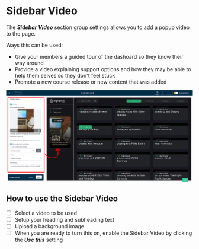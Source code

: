 # Sidebar Video

The _**Sidebar Video**_ section group settings allows you to add a popup video to the page.&#x20;

Ways this can be used:

* Give your members a guided tour of the dashoard so they know their way around
* Provide a video explaining support options and how they may be able to help them selves so they don't feel stuck
* Promote a new course release or new content that was added

![](<../../.gitbook/assets/Site-Builder-Thinkific (69).png>)

## How to use the Sidebar Video

* [ ] Select a video to be used&#x20;
* [ ] Setup your heading and subheading text
* [ ] Upload a background image
* [ ] When you are ready to turn this on, enable the Sidebar Video by clicking the _**Use this**_ setting

&#x20;

